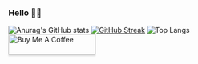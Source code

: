 ### Hello 👍🏻
![Anurag's GitHub stats](https://github-readme-stats.vercel.app/api?username=thalesinacioo&show_icons=true&theme=yeblu)
[![GitHub Streak](https://github-readme-streak-stats.herokuapp.com/?user=thalesinacioo&theme=yeblu)](https://git.io/streak-stats)
![Top Langs](https://github-readme-stats.vercel.app/api/top-langs/?username=thalesinacioo&langs_count=5&theme=yeblu&layout=compact)
<br>
<a href="https://www.buymeacoffee.com/thalesinacioo" target="_blank"><img src="https://www.buymeacoffee.com/assets/img/custom_images/orange_img.png" alt="Buy Me A Coffee" style="height: 41px !important;width: 174px !important;box-shadow: 0px 3px 2px 0px rgba(190, 190, 190, 0.5) !important;-webkit-box-shadow: 0px 3px 2px 0px rgba(190, 190, 190, 0.5) !important;" ></a>              
<!--
**thalesinacioo/thalesinacioo** is a ✨ _special_ ✨ repository because its `README.md` (this file) appears on your GitHub profile.

Here are some ideas to get you started:


- 🔭 I’m currently working on ...
- 🌱 I’m currently learning ...
- 👯 I’m looking to collaborate on ...
- 🤔 I’m looking for help with ...
- 💬 Ask me about ...
- 📫 How to reach me: ...
- 😄 Pronouns: ...
- ⚡ Fun fact: ...
-->

